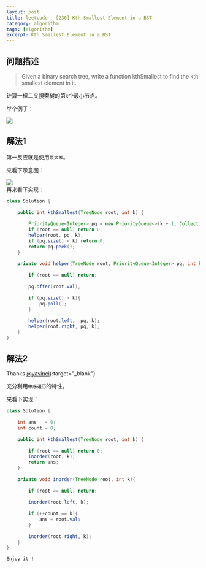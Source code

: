 ```yaml
---
layout: post
title: leetcode - [230] Kth Smallest Element in a BST
category: algorithm
tags: [algorithm]
excerpt: Kth Smallest Element in a BST
---
```


## 问题描述  

> Given a binary search tree, write a function kthSmallest to find the kth smallest element in it.  

计算一棵二叉搜索树的第`k`个最小节点。  


举个例子：  

![](https://yyc-images.oss-cn-beijing.aliyuncs.com/leetcode_230_demo.png)  


## 解法1  

第一反应就是使用`最大堆`。  

来看下示意图：  

![](https://yyc-images.oss-cn-beijing.aliyuncs.com/leetcode_230_using_heap.png)  
再来看下实现：  

``` java
class Solution {
    
    public int kthSmallest(TreeNode root, int k) {
   
        PriorityQueue<Integer> pq = new PriorityQueue<>(k + 1, Collections.reverseOrder());
        if (root == null) return 0;
        helper(root, pq, k);
        if (pq.size() < k) return 0;
        return pq.peek();
    }
    
    private void helper(TreeNode root, PriorityQueue<Integer> pq, int k){
        
        if (root == null) return;
        
        pq.offer(root.val);
        
        if (pq.size() > k){
            pq.poll();
        }
        
        helper(root.left,  pq, k);
        helper(root.right, pq, k);
    }
}
```


## 解法2  

Thanks [@yavinci](https://leetcode.com/problems/kth-smallest-element-in-a-bst/discuss/63783/Two-Easiest-In-Order-Traverse-(Java)){:target="_blank"}  


充分利用`中序遍历`的特性。  


来看下实现：  


``` java
class Solution {
    
    int ans   = 0;
    int count = 0;
    
    public int kthSmallest(TreeNode root, int k) {
        
        if (root == null) return 0;
        inorder(root, k);
        return ans;
    }
    
    private void inorder(TreeNode root, int k){
        
        if (root == null) return;
        
        inorder(root.left, k);
        
        if (++count == k){
            ans = root.val;
        }
        
        inorder(root.right, k);
    }
}
```

`Enjoy it ! `